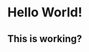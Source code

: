 ---
---

<link rel="stylesheet" type="text/css" href="{{ site.baseurl }}/assets/css/style.min.css">
<h1>Hello World!</h1> 
<h2>This is working?</h2>